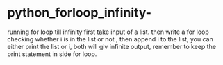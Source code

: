 # python_forloop_infinity-
running for loop till infinity
first take input of a list.
then write a for loop checking whether i is in the list or not ,
then append i to the list,
you can either print the list or i, 
both will giv infinite output,
remember to keep the print statement in side for loop.


